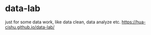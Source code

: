# data-lab
just for some data work, like data clean, data analyze etc.
 https://hua-cishu.github.io/data-lab/
